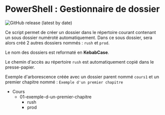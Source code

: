 # PowerShell : Gestionnaire de dossier

![GitHub release (latest by date)](https://img.shields.io/github/v/release/bbauer02/powershell-folder-manager)


Ce script permet de créer un dossier dans le répertoire courant contenant un sous dossier numéroté automatiquement. 
Dans ce sous dossier, sera alors créé 2 autres dossiers nommés : ``rush`` et ``prod``.

Le nom des dossiers est reformaté en **KebabCase**. 

Le chemin d'accès au répertoire ``rush`` est automatiquement copié dans le presse-papier. 

Exemple d'arborescence créée avec un dossier parent nommé ``cours1`` et un premier chapitre nommé : ``Exemple d'un premier chapitre``

- Cours
    - 01-exemple-d-un-premier-chapitre
       - rush
       - prod 
